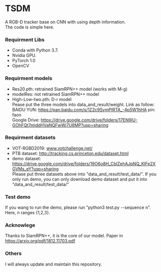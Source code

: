# TSDM
A RGB-D tracker base on CNN with using depth information.  
The code is simple here.

### Requirment Libs
* Conda with Python 3.7.
* Nvidia GPU.
* PyTorch 1.0
* OpenCV

### Requirment models
* Res20.pth: retrained SiamRPN++ model (works with M-g)
* modelRes: not retrained SiamRPN++ model
* High-Low-two.pth: D-r model  
Pease put the three models into data_and_result/weight. Link as follow:  
BAIDU YUN:    https://pan.baidu.com/s/1Z2c9SymPIRTA_-4p5W1hHA     pin: faon  
Google Drive: https://drive.google.com/drive/folders/17EN9IU-GOhFQt7middHVaNQFwWj7U8MP?usp=sharing  



### Requirment datasets
* VOT-RGBD2019: www.votchallenge.net/
* PTB dataset:  http://tracking.cs.princeton.edu/dataset.html
* demo dataset: https://drive.google.com/drive/folders/19O6o8H_CblZehAJpNQ_KIFe2XGVMs_eY?usp=sharing  
Please put three datasets above into "data_and_result/test_data/". If you only run demo, you can only download demo dataset and put it into "data_and_result/test_data/"


### Test demo
If you wang to run the demo, please run "python3 test.py --sequence n". Here, n ranges {1,2,3}.

### Acknowlege
Thanks to SiamRPN++, it is the core of our model. Paper in https://arxiv.org/pdf/1812.11703.pdf

### Others
I will always update and maintain this repository.
